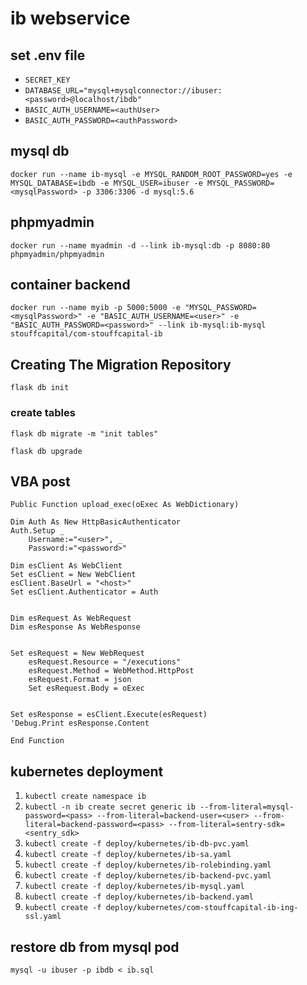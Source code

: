 # ib webservice

## set .env file
- `SECRET_KEY`
- `DATABASE_URL="mysql+mysqlconnector://ibuser:<password>@localhost/ibdb"`
- `BASIC_AUTH_USERNAME=<authUser>`
- `BASIC_AUTH_PASSWORD=<authPassword>`

## mysql db
`docker run --name ib-mysql -e MYSQL_RANDOM_ROOT_PASSWORD=yes -e MYSQL_DATABASE=ibdb -e MYSQL_USER=ibuser -e MYSQL_PASSWORD=<mysqlPassword> -p 3306:3306 -d mysql:5.6`


## phpmyadmin
`docker run --name myadmin -d --link ib-mysql:db -p 8080:80 phpmyadmin/phpmyadmin`


## container backend
`docker run --name myib -p 5000:5000 -e "MYSQL_PASSWORD=<mysqlPassword>" -e "BASIC_AUTH_USERNAME=<user>" -e "BASIC_AUTH_PASSWORD=<password>" --link ib-mysql:ib-mysql stouffcapital/com-stouffcapital-ib`


## Creating The Migration Repository
`flask db init`


### create tables
`flask db migrate -m "init tables"`

`flask db upgrade`


## VBA post

```
Public Function upload_exec(oExec As WebDictionary)

Dim Auth As New HttpBasicAuthenticator
Auth.Setup _
    Username:="<user>", _
    Password:="<password>"

Dim esClient As WebClient
Set esClient = New WebClient
esClient.BaseUrl = "<host>"
Set esClient.Authenticator = Auth


Dim esRequest As WebRequest
Dim esResponse As WebResponse


Set esRequest = New WebRequest
    esRequest.Resource = "/executions"
    esRequest.Method = WebMethod.HttpPost
    esRequest.Format = json
    Set esRequest.Body = oExec


Set esResponse = esClient.Execute(esRequest)
'Debug.Print esResponse.Content

End Function
```

## kubernetes deployment
1. `kubectl create namespace ib`
1. `kubectl -n ib create secret generic ib --from-literal=mysql-password=<pass> --from-literal=backend-user=<user> --from-literal=backend-password=<pass> --from-literal=sentry-sdk=<sentry_sdk>`
1. `kubectl create -f deploy/kubernetes/ib-db-pvc.yaml`
1. `kubectl create -f deploy/kubernetes/ib-sa.yaml`
1. `kubectl create -f deploy/kubernetes/ib-rolebinding.yaml`
1. `kubectl create -f deploy/kubernetes/ib-backend-pvc.yaml`
1. `kubectl create -f deploy/kubernetes/ib-mysql.yaml`
1. `kubectl create -f deploy/kubernetes/ib-backend.yaml`
1. `kubectl create -f deploy/kubernetes/com-stouffcapital-ib-ing-ssl.yaml`


## restore db from mysql pod
`mysql -u ibuser -p ibdb < ib.sql`
